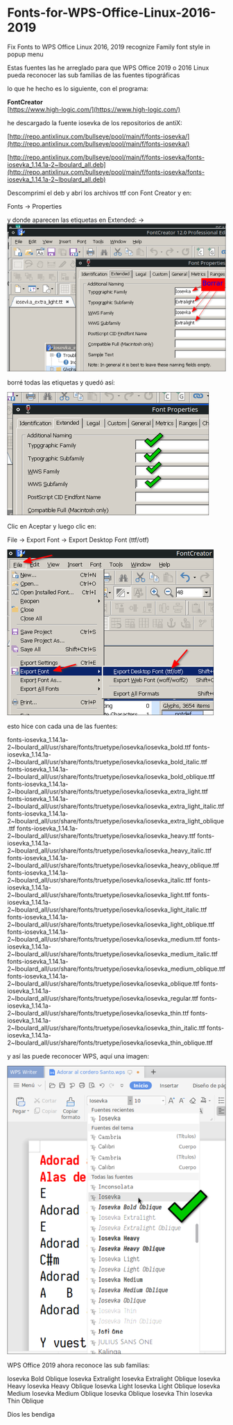 # Fonts-for-WPS-Office-Linux-2016-2019
Fix Fonts to WPS Office Linux 2016, 2019 recognize Family font style in popup menu



Estas fuentes las he arreglado para que WPS Office 2019 o 2016 Linux pueda reconocer las sub familias de las fuentes tipográficas

lo que he hecho es lo siguiente, con el programa:

**FontCreator**  
[https://www.high-logic.com/](https://www.high-logic.com/)  

he descargado la fuente iosevka de los repositorios de antiX:

[http://repo.antixlinux.com/bullseye/pool/main/f/fonts-iosevka/](http://repo.antixlinux.com/bullseye/pool/main/f/fonts-iosevka/)

[http://repo.antixlinux.com/bullseye/pool/main/f/fonts-iosevka/fonts-iosevka_1.14.1a-2~lboulard_all.deb](http://repo.antixlinux.com/bullseye/pool/main/f/fonts-iosevka/fonts-iosevka_1.14.1a-2~lboulard_all.deb)

Descomprimí el deb y abrí los archivos ttf con Font Creator y en:

Fonts &rarr; Properties

y donde aparecen las etiquetas en Extended:
&rarr;
![](vx_images/492203514269081.png)

borré todas las etiquetas y quedó así:


![](vx_images/344353896826604.png)

Clic en Aceptar y luego clic en:

File &rarr; Export Font &rarr; Export Desktop Font (ttf/otf)

![](vx_images/486885305615696.png)

esto hice con cada una de las fuentes:

fonts-iosevka_1.14.1a-2~lboulard_all/usr/share/fonts/truetype/iosevka/iosevka_bold.ttf
fonts-iosevka_1.14.1a-2~lboulard_all/usr/share/fonts/truetype/iosevka/iosevka_bold_italic.ttf
fonts-iosevka_1.14.1a-2~lboulard_all/usr/share/fonts/truetype/iosevka/iosevka_bold_oblique.ttf
fonts-iosevka_1.14.1a-2~lboulard_all/usr/share/fonts/truetype/iosevka/iosevka_extra_light.ttf
fonts-iosevka_1.14.1a-2~lboulard_all/usr/share/fonts/truetype/iosevka/iosevka_extra_light_italic.ttf
fonts-iosevka_1.14.1a-2~lboulard_all/usr/share/fonts/truetype/iosevka/iosevka_extra_light_oblique.ttf
fonts-iosevka_1.14.1a-2~lboulard_all/usr/share/fonts/truetype/iosevka/iosevka_heavy.ttf
fonts-iosevka_1.14.1a-2~lboulard_all/usr/share/fonts/truetype/iosevka/iosevka_heavy_italic.ttf
fonts-iosevka_1.14.1a-2~lboulard_all/usr/share/fonts/truetype/iosevka/iosevka_heavy_oblique.ttf
fonts-iosevka_1.14.1a-2~lboulard_all/usr/share/fonts/truetype/iosevka/iosevka_italic.ttf
fonts-iosevka_1.14.1a-2~lboulard_all/usr/share/fonts/truetype/iosevka/iosevka_light.ttf
fonts-iosevka_1.14.1a-2~lboulard_all/usr/share/fonts/truetype/iosevka/iosevka_light_italic.ttf
fonts-iosevka_1.14.1a-2~lboulard_all/usr/share/fonts/truetype/iosevka/iosevka_light_oblique.ttf
fonts-iosevka_1.14.1a-2~lboulard_all/usr/share/fonts/truetype/iosevka/iosevka_medium.ttf
fonts-iosevka_1.14.1a-2~lboulard_all/usr/share/fonts/truetype/iosevka/iosevka_medium_italic.ttf
fonts-iosevka_1.14.1a-2~lboulard_all/usr/share/fonts/truetype/iosevka/iosevka_medium_oblique.ttf
fonts-iosevka_1.14.1a-2~lboulard_all/usr/share/fonts/truetype/iosevka/iosevka_oblique.ttf
fonts-iosevka_1.14.1a-2~lboulard_all/usr/share/fonts/truetype/iosevka/iosevka_regular.ttf
fonts-iosevka_1.14.1a-2~lboulard_all/usr/share/fonts/truetype/iosevka/iosevka_thin.ttf
fonts-iosevka_1.14.1a-2~lboulard_all/usr/share/fonts/truetype/iosevka/iosevka_thin_italic.ttf
fonts-iosevka_1.14.1a-2~lboulard_all/usr/share/fonts/truetype/iosevka/iosevka_thin_oblique.ttf

y así las puede reconocer WPS, aquí una imagen:

![](vx_images/72046428941447.png)


WPS Office 2019 ahora reconoce las sub familias:

Iosevka Bold Oblique
Iosevka Extralight
Iosevka Extralight Oblique
Iosevka Heavy
Iosevka Heavy Oblique
Iosevka Light
Iosevka Light Oblique
Iosevka Medium
Iosevka Medium Oblique
Iosevka Oblique
Iosevka Thin
Iosevka Thin Oblique


Dios les bendiga







